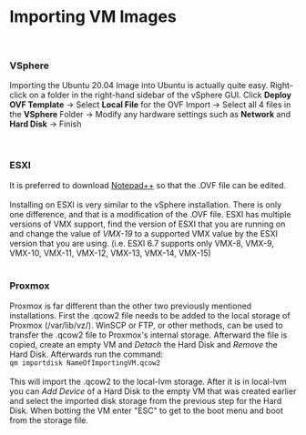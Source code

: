 # Importing VM Images
</br>

### VSphere </br>
Importing the Ubuntu 20.04 Image into Ubuntu is actually quite easy. Right-click on a folder in the right-hand sidebar of the vSphere GUI. Click **Deploy OVF Template** -> Select **Local File** for the OVF Import -> Select all 4 files in the **VSphere** Folder -> Modify any hardware settings such as **Network** and **Hard Disk** -> Finish  

</br>

### ESXI </br>
It is preferred to download [Notepad++](https://notepad-plus-plus.org/downloads/v8.3.3/) so that the .OVF file can be edited. </br>
</br>
Installing on ESXI is very similar to the vSphere installation. There is only one difference, and that is a modification of the .OVF file. ESXI has multiple versions of VMX support, find the version of ESXI that you are running on and change the value of *VMX-19* to a supported VMX value by the ESXI version that you are using. (i.e. ESXI 6.7 supports only VMX-8, VMX-9, VMX-10, VMX-11, VMX-12, VMX-13, VMX-14, VMX-15)
</br></br>

### Proxmox </br>
Proxmox is far different than the other two previously mentioned installations. First the .qcow2 file needs to be added to the local storage of Proxmox (/var/lib/vz/). WinSCP or FTP, or other methods, can be used to transfer the .qcow2 file to Proxmox's internal storage. Afterward the file is copied, create an empty VM and *Detach* the Hard Disk and *Remove* the Hard Disk. Afterwards run the command: </br> 
`qm importdisk NameOfImportingVM.qcow2` </br>
</br>
This will import the .qcow2 to the local-lvm storage. After it is in local-lvm you can *Add Device* of a Hard Disk to the empty VM that was created earlier and select the imported disk storage from the previous step for the Hard Disk. When botting the VM enter "ESC" to get to the boot menu and boot from the storage file.
